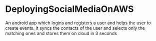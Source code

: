 # DeployingSocialMediaOnAWS
An android app which logins and registers a user and helps the user to create events. It syncs the contacts of the user and selects only the matching ones and stores them on cloud in 3 seconds
